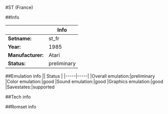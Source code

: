#ST (France)

##Info

||Info|
|-----|-----|
|**Setname:**|st_fr
|**Year:**|1985
|**Manufacturer:**|Atari
|**Status:**|preliminary

##Emulation info
|| Status |
|-----|-----|
|Overall emulation:|preliminary
|Color emulation:|good
|Sound emulation:|good
|Graphics emulation:|good
|Savestates:|supported

##Tech info

##Romset info

<!--- START OF EDITED COMMENT DO NOT TOUCH TEXT ABOVE-->
